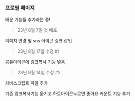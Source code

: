### 프로필 페이지

배운 기능들 추가하는 중!

> 23년 8월 7일 첫 배포

이미지 변경 및 sns 아이콘 링크 삽입

> 23년 8월 17일 수정 #1

공유아이콘에 링크복사 기능 넣음

> 23년 9월 14일 수정 #2

자바스크립트 파일 추가

기존 링크복사기능 옮기고 하트아이콘누르면 좋아요 카운트 기능 추가
